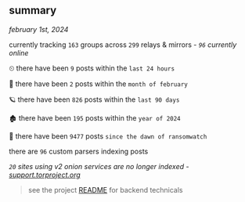 
## summary
_february 1st, 2024_

currently tracking `163` groups across `299` relays & mirrors - _`96` currently online_

⏲ there have been `9` posts within the `last 24 hours`

🦈 there have been `2` posts within the `month of february`

🪐 there have been `826` posts within the `last 90 days`

🏚 there have been `195` posts within the `year of 2024`

🦕 there have been `9477` posts `since the dawn of ransomwatch`

there are `96` custom parsers indexing posts

_`20` sites using v2 onion services are no longer indexed - [support.torproject.org](https://support.torproject.org/onionservices/v2-deprecation/)_

> see the project [README](https://github.com/joshhighet/ransomwatch#ransomwatch--) for backend technicals
